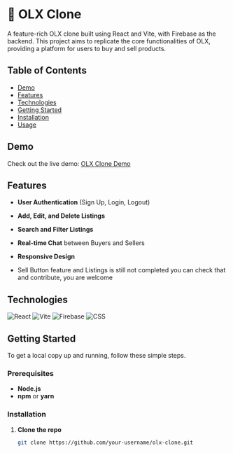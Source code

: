 # 🛒 OLX Clone

A feature-rich OLX clone built using React and Vite, with Firebase as the backend. This project aims to replicate the core functionalities of OLX, providing a platform for users to buy and sell products.

## Table of Contents
- [Demo](#demo)
- [Features](#features)
- [Technologies](#technologies)
- [Getting Started](#getting-started)
- [Installation](#installation)
- [Usage](#usage)


## Demo
Check out the live demo: [OLX Clone Demo](https://ol-xclone-ten.vercel.app/)

## Features
- **User Authentication** (Sign Up, Login, Logout)
- **Add, Edit, and Delete Listings**
- **Search and Filter Listings**
- **Real-time Chat** between Buyers and Sellers
- **Responsive Design**

- Sell Button feature and Listings is still not completed you can check that  and contribute, you are welcome

## Technologies

![React](https://img.shields.io/badge/React-v17.0.2-blue?style=flat-square&logo=react)
![Vite](https://img.shields.io/badge/Vite-v2.5.0-green?style=flat-square&logo=vite)
![Firebase](https://img.shields.io/badge/Firebase-v9.0.0-orange?style=flat-square&logo=firebase)
![CSS](https://img.shields.io/badge/CSS3-%231572B6.svg?style=flat-square&logo=css3&logoColor=white)

## Getting Started
To get a local copy up and running, follow these simple steps.

### Prerequisites
- **Node.js**
- **npm** or **yarn**

### Installation
1. **Clone the repo**
   ```sh
   git clone https://github.com/your-username/olx-clone.git
